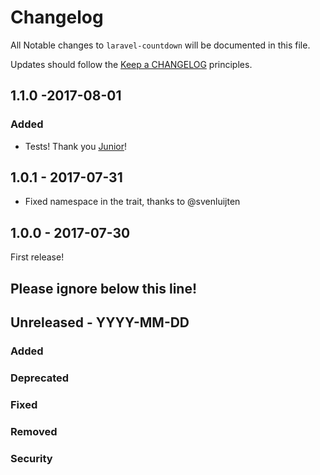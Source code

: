 # Changelog

All Notable changes to `laravel-countdown` will be documented in this file.

Updates should follow the [Keep a CHANGELOG](http://keepachangelog.com/) principles.

## 1.1.0 -2017-08-01

### Added
- Tests! Thank you [Junior](https://github.com/juniorb2ss)!

## 1.0.1 - 2017-07-31

- Fixed namespace in the trait, thanks to @svenluijten

## 1.0.0 - 2017-07-30

First release!

## Please ignore below this line!
## Unreleased - YYYY-MM-DD
### Added
### Deprecated
### Fixed
### Removed
### Security

